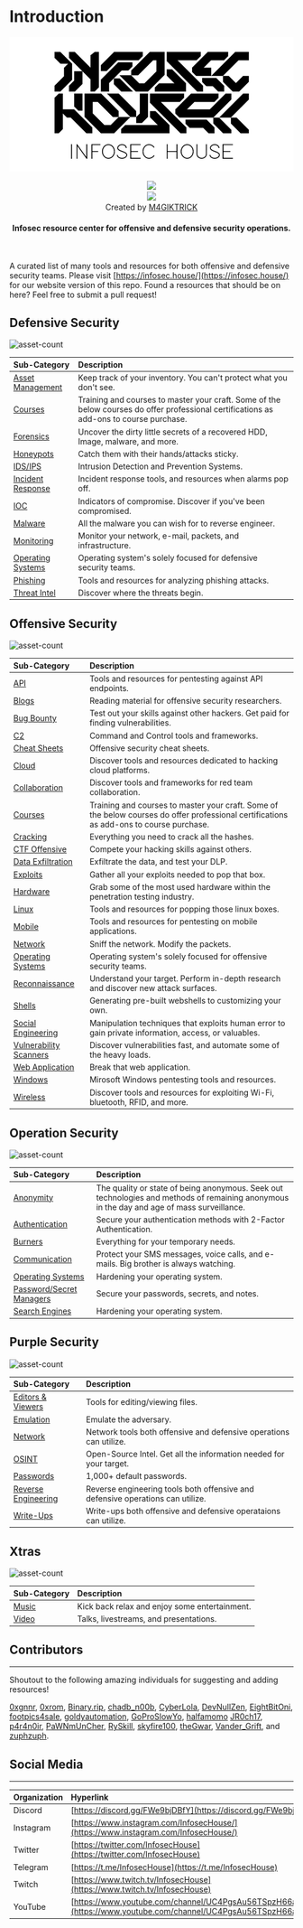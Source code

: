 # Introduction

![](img/infosechouse-banner.png)

<p align="center"> 
<img src="https://img.shields.io/github/last-commit/infosechouse/infosechouse?color=%23947cb0&style=for-the-badge"><br>
<img src="https://img.shields.io/twitter/follow/infosechouse?style=social"><br>
Created by <a href="https://twitter.com/m4giktrick">M4GIKTRICK</a>
</p>

<h4 align="center">
Infosec resource center for offensive and defensive security operations.
</h4>
<br>

A curated list of many tools and resources for both offensive and defensive security teams. Please visit [https://infosec.house/](https://infosec.house/) for our website version of this repo. Found a resources that should be on here? Feel free to submit a pull request!

## Defensive Security
![asset-count](https://img.shields.io/badge/Tools%20%26%20Resources%20Available-149-947cb0)

| Sub-Category | Description |
| :--- | :--- |
| [Asset Management](defensive-security/defensive-assets-management.md) | Keep track of your inventory. You can't protect what you don't see. |
| [Courses](defensive-security/defensive-courses.md) | Training and courses to master your craft. Some of the below courses do offer professional certifications as add-ons to course purchase. |
| [Forensics](defensive-security/defensive-forensics.md) | Uncover the dirty little secrets of a recovered HDD, Image, malware, and more. |
| [Honeypots](defensive-security/defensive-honeypot.md) | Catch them with their hands/attacks sticky. |
| [IDS/IPS](defensive-security/defensive-ids-ips.md) | Intrusion Detection and Prevention Systems. |
| [Incident Response](defensive-security/defensive-ir.md) | Incident response tools, and resources when alarms pop off. |
| [IOC](defensive-security/defensive-ioc.md) | Indicators of compromise. Discover if you've been compromised. |
| [Malware](defensive-security/defensive-malware.md) | All the malware you can wish for to reverse engineer. |
| [Monitoring](defensive-security/defensive-monitoring.md) | Monitor your network, e-mail, packets, and infrastructure. |
| [Operating Systems](defensive-security/defensive-operating-systems.md) | Operating system's solely focused for defensive security teams. |
| [Phishing](defensive-security/defensive-phishing.md) | Tools and resources for analyzing phishing attacks. |
| [Threat Intel](defensive-security/defensive-threat-intel.md) | Discover where the threats begin. |

## Offensive Security
![asset-count](https://img.shields.io/badge/Tools%20%26%20Resources%20Available-429-947cb0)

| Sub-Category | Description |
| :--- | :--- |
| [API](offensive-security/offensive-api.md) | Tools and resources for pentesting against API endpoints. |
| [Blogs](offensive-security/offensive-blogs.md) | Reading material for offensive security researchers. |
| [Bug Bounty](offensive-security/offensive-bug-bounty.md) | Test out your skills against other hackers. Get paid for finding vulnerabilities. |
| [C2](offensive-security/offensive-C2.md) | Command and Control tools and frameworks. |
| [Cheat Sheets](offensive-security/offensive-cheat-sheets.md) | Offensive security cheat sheets. |
| [Cloud](offensive-security/offensive-cloud.md) | Discover tools and resources dedicated to hacking cloud platforms. |
| [Collaboration](offensive-security/offensive-collab.md) | Discover tools and frameworks for red team collaboration. |
| [Courses](offensive-security/offensive-courses.md) | Training and courses to master your craft. Some of the below courses do offer professional certifications as add-ons to course purchase. |
| [Cracking](offensive-security/offensive-cracking.md) | Everything you need to crack all the hashes. |
| [CTF Offensive](offensive-security/offensive-ctf.md) | Compete your hacking skills against others. |
| [Data Exfiltration](offensive-security/offensive-data-exfiltration.md) | Exfiltrate the data, and test your DLP. |
| [Exploits](offensive-security/offensive-exploits.md) | Gather all your exploits needed to pop that box. |
| [Hardware](offensive-security/offensive-hardware.md) | Grab some of the most used hardware within the penetration testing industry. |
| [Linux](offensive-security/offensive-linux.md) | Tools and resources for popping those linux boxes. |
| [Mobile](offensive-security/offensive-mobile.md) | Tools and resources for pentesting on mobile applications. |
| [Network](offensive-security/offensive-network.md) | Sniff the network. Modify the packets. |
| [Operating Systems](offensive-security/offensive-operating-systems.md) | Operating system's solely focused for offensive security teams. |
| [Reconnaissance](offensive-security/offensive-recon.md) | Understand your target. Perform in-depth research and discover new attack surfaces. |
| [Shells](offensive-security/offensive-shells.md) | Generating pre-built webshells to customizing your own. |
| [Social Engineering](offensive-security/offensive-social-engineering.md) | Manipulation techniques that exploits human error to gain private information, access, or valuables. |
| [Vulnerability Scanners](offensive-security/offensive-vuln-scanners.md) | Discover vulnerabilities fast, and automate some of the heavy loads. |
| [Web Application](offensive-security/offensive-web-app.md) | Break that web application. |
| [Windows](offensive-security/offensive-windows.md) | Mirosoft Windows pentesting tools and resources. |
| [Wireless](offensive-security/offensive-wireless.md) | Discover tools and resources for exploiting Wi-Fi, bluetooth, RFID, and more. |

## Operation Security
![asset-count](https://img.shields.io/badge/Tools%20%26%20Resources%20Available-94-947cb0)

| Sub-Category | Description |
| :--- | :--- |
| [Anonymity](operation-security/operation-anonymity.md) | The quality or state of being anonymous. Seek out technologies and methods of remaining anonymous in the day and age of mass surveillance. |
| [Authentication](operation-security/operation-authentication.md) | Secure your authentication methods with 2-Factor Authentication. |
| [Burners](operation-security/operation-burners.md) | Everything for your temporary needs. |
| [Communication](operation-security/operation-communication.md) | Protect your SMS messages, voice calls, and e-mails. Big brother is always watching. |
| [Operating Systems](operation-security/operation-operating-systems.md) | Hardening your operating system. |
| [Password/Secret Managers](operation-security/operation-pass-managers.md) | Secure your passwords, secrets, and notes. |
| [Search Engines](operation-security/operation-search-engines.md) | Hardening your operating system. |


## Purple Security
![asset-count](https://img.shields.io/badge/Tools%20%26%20Resources%20Available-34-947cb0)

| Sub-Category | Description |
| :--- | :--- |
| [Editors & Viewers](purple-security/purple-editor-viewer.md) | Tools for editing/viewing files. |
| [Emulation](purple-security/purple-emulation.md) | Emulate the adversary. |
| [Network](purple-security/purple-network.md) | Network tools both offensive and defensive operations can utilize. |
| [OSINT](purple-security/purple-osint.md) | Open-Source Intel. Get all the information needed for your target. |
| [Passwords](purple-security/purple-passwords.md) | 1,000+ default passwords. |
| [Reverse Engineering](purple-security/purple-re.md) | Reverse engineering tools both offensive and defensive operations can utilize. |
| [Write-Ups](purple-security/purple-write-ups.md) | Write-ups both offensive and defensive operataions can utilize. |

## Xtras
![asset-count](https://img.shields.io/badge/Tools%20%26%20Resources%20Available-35-947cb0)

| Sub-Category | Description |
| :--- | :--- |
| [Music](xtras/xtras-music.md) | Kick back relax and enjoy some entertainment. |
| [Video](xtras/xtras-video.md) | Talks, livestreams, and presentations. |

## Contributors

---

Shoutout to the following amazing individuals for suggesting and adding resources!

[0xgnnr](https://www.twitch.tv/0xgnnr), [0xrom](https://www.twitch.tv/0xrom), [Binary.rip](https://www.instagram.com/binary.rip/), [chadb\_n00b](https://www.twitch.tv/chadb_n00b), [CyberLola](https://www.twitch.tv/CyberLola), [DevNullZen](https://www.twitch.tv/DevNullZen), [EightBitOni](https://www.twitch.tv/eightbitoni/), [footpics4sale](https://www.twitch.tv/footpics4sale), [goldyautomation](https://www.twitch.tv/goldyautomation), [GoProSlowYo](https://www.twitch.tv/goproslowyo), [halfamomo](https://www.twitch.tv/halfamomo) [JR0ch17](https://twitter.com/JR0ch17), [p4r4n0ir](https://www.twitch.tv/p4r4n0ir), [PaWNmUnCher](https://www.twitch.tv/PaWNmUnCher), [RySkill](https://www.twitch.tv/ryskill), [skyfire100](https://www.twitch.tv/skyfire100), [theGwar](https://www.twitch.tv/thegwar), [Vander_Grift](https://www.twitch.tv/Vander_Grift), and [zuphzuph](https://www.twitch.tv/zuphzuph).

## Social Media

---

| Organization | Hyperlink |
| :--- | :--- |
| Discord | [https://discord.gg/FWe9bjDBfY](https://discord.gg/FWe9bjDBfY) |
| Instagram | [https://www.instagram.com/InfosecHouse/](https://www.instagram.com/InfosecHouse/) |
| Twitter | [https://twitter.com/InfosecHouse](https://twitter.com/InfosecHouse) |
| Telegram | [https://t.me/InfosecHouse](https://t.me/InfosecHouse) |
| Twitch | [https://www.twitch.tv/InfosecHouse](https://www.twitch.tv/InfosecHouse) |
| YouTube | [https://www.youtube.com/channel/UC4PgsAu56TSpzH66aIOqbKQ](https://www.youtube.com/channel/UC4PgsAu56TSpzH66aIOqbKQ) |